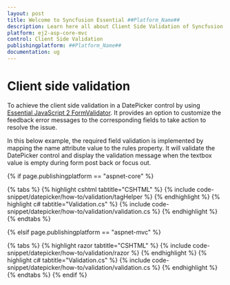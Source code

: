 ```yaml
---
layout: post
title: Welcome to Syncfusion Essential ##Platform_Name##
description: Learn here all about Client Side Validation of Syncfusion Essential ##Platform_Name## widgets based on HTML5 and jQuery.
platform: ej2-asp-core-mvc
control: Client Side Validation
publishingplatform: ##Platform_Name##
documentation: ug
---
```



# Client side validation

To achieve the client side validation in a DatePicker control by using
[Essential JavaScript 2 FormValidator](https://ej2.syncfusion.com/documentation/form-validator). It provides an option to customize the feedback error messages to the corresponding
fields to take action to resolve the issue.

In this below example, the required field validation is implemented by mapping
the name attribute
value to the rules property. It will validate the DatePicker control and display the validation
message when the textbox value is empty during form post back or focus out.

{% if page.publishingplatform == "aspnet-core" %}

{% tabs %}
{% highlight cshtml tabtitle="CSHTML" %}
{% include code-snippet/datepicker/how-to/validation/tagHelper %}
{% endhighlight %}
{% highlight c# tabtitle="Validation.cs" %}
{% include code-snippet/datepicker/how-to/validation/validation.cs %}
{% endhighlight %}
{% endtabs %}

{% elsif page.publishingplatform == "aspnet-mvc" %}

{% tabs %}
{% highlight razor tabtitle="CSHTML" %}
{% include code-snippet/datepicker/how-to/validation/razor %}
{% endhighlight %}
{% highlight c# tabtitle="Validation.cs" %}
{% include code-snippet/datepicker/how-to/validation/validation.cs %}
{% endhighlight %}
{% endtabs %}
{% endif %}

